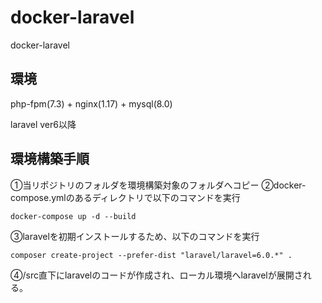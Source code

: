# docker-laravel
docker-laravel

## 環境
php-fpm(7.3) + nginx(1.17) + mysql(8.0)

laravel ver6以降

## 環境構築手順
①当リポジトリのフォルダを環境構築対象のフォルダへコピー
②docker-compose.ymlのあるディレクトリで以下のコマンドを実行

```
docker-compose up -d --build
```

③laravelを初期インストールするため、以下のコマンドを実行

```
composer create-project --prefer-dist "laravel/laravel=6.0.*" .
```

④/src直下にlaravelのコードが作成され、ローカル環境へlaravelが展開される。
